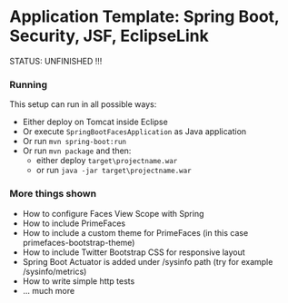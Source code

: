 Application Template: Spring Boot, Security, JSF, EclipseLink
=================================================================

STATUS: UNFINISHED !!!

### Running

This setup can run in all possible ways:

* Either deploy on Tomcat inside Eclipse
* Or execute `SpringBootFacesApplication` as Java application
* Or run `mvn spring-boot:run`
* Or run `mvn package` and then:
  * either deploy `target\projectname.war`
  * or run `java -jar target\projectname.war` 

### More things shown

* How to configure Faces View Scope with Spring
* How to include PrimeFaces
* How to include a custom theme for PrimeFaces (in this case primefaces-bootstrap-theme)
* How to include Twitter Bootstrap CSS for responsive layout
* Spring Boot Actuator is added under /sysinfo path (try for example /sysinfo/metrics)
* How to write simple http tests
* ... much more